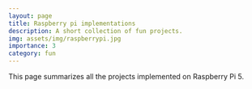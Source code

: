 ```yaml
---
layout: page
title: Raspberry pi implementations
description: A short collection of fun projects.
img: assets/img/raspberrypi.jpg
importance: 3
category: fun
---
```


This page summarizes all the projects implemented on Raspberry Pi 5.
